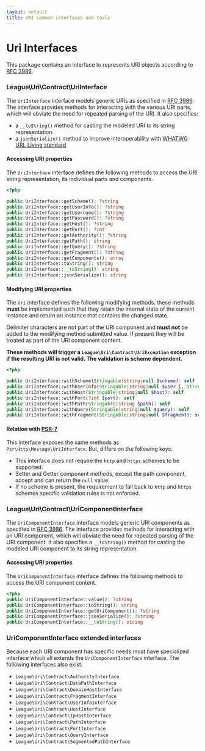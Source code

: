 ```yaml
---
layout: default
title: URI common interfaces and tools
---
```


Uri Interfaces
=======

This package contains an interface to represents URI objects according to [RFC 3986](http://tools.ietf.org/html/rfc3986).


### League\Uri\Contract\UriInterface

The `UriInterface` interface models generic URIs as specified in [RFC 3986](http://tools.ietf.org/html/rfc3986).
The interface provides methods for interacting with the various URI parts, which will obviate the need for repeated parsing of the URI.
It also specifies:

- a `__toString()` method for casting the modeled URI to its string representation.
- a `jsonSerialize()` method to improve interoperability with [WHATWG URL Living standard](https://url.spec.whatwg.org/)

#### Accessing URI properties

The `UriInterface` interface defines the following methods to access the URI string representation, its individual parts and components.

~~~php
<?php

public UriInterface::getScheme(): ?string
public UriInterface::getUserInfo(): ?string
public UriInterface::getUsername(): ?string
public UriInterface::getPassword(): ?string
public UriInterface::getHost(): ?string
public UriInterface::getPort(): ?int
public UriInterface::getAuthority(): ?string
public UriInterface::getPath(): string
public UriInterface::getQuery(): ?string
public UriInterface::getFragment(): ?string
public UriInterface::getComponents(): array
public UriInterface::toString(): string
public UriInterface::__toString(): string
public UriInterface::jsonSerialize(): string
~~~

#### Modifying URI properties

The `Uri` interface defines the following modifying methods. these methods **must** be implemented such that they retain the internal state of the current instance and return an instance that contains the changed state.

Delimiter characters are not part of the URI component and **must not** be added to the modifying method submitted value. If present they will be treated as part of the URI component content.

**These methods will trigger a `League\Uri\Contract\UriException` exception if the resulting URI is not valid. The validation is scheme dependent.**

~~~php
<?php

public UriInterface::withScheme(Stringable|string|null $scheme): self
public UriInterface::withUserInfo(Stringable|string|null $user [, Stringable|string|null $password = null]): self
public UriInterface::withHost(Stringable|string|null $host): self
public UriInterface::withPort(?int $port): self
public UriInterface::withPath(Stringable|string $path): self
public UriInterface::withQuery(Stringable|string|null $query): self
public UriInterface::withFragment(Stringable|string|null $fragment): self
~~~

#### Relation with [PSR-7](http://www.php-fig.org/psr/psr-7/#3-5-psr-http-message-uriinterface)

This interface exposes the same methods as `Psr\Http\Message\UriInterface`. But, differs on the following keys:

- This interface does not require the `http` and `https` schemes to be supported.
- Setter and Getter component methods, except the path component, accept and can return the `null` value.
- If no scheme is present, the requirement to fall back to `http` and `https` schemes specific validation rules is not enforced.

### League\Uri\Contract\UriComponentInterface

The `UriComponentInterface` interface models generic URI components as specified in [RFC 3986](http://tools.ietf.org/html/rfc3986). The interface provides methods for interacting with an URI component, which will obviate the need for repeated parsing of the URI component. It also specifies a `__toString()` method for casting the modeled URI component to its string representation.

#### Accessing URI properties

The `UriComponentInterface` interface defines the following methods to access the URI component content.

~~~php
<?php
public UriComponentInterface::value(): ?string
public UriComponentInterface::toString(): string
public UriComponentInterface::getUriComponent(): ?string
public UriComponentInterface::jsonSerialize(): ?string
public UriComponentInterface::__toString(): string
~~~

### UriComponentInterface extended interfaces

Because each URI component has specific needs most have specialized interface which all extends the `UriComponentInterface` interface. The following interfaces also exist:

- `League\Uri\Contract\AuthorityInterface`
- `League\Uri\Contract\DataPathInterface`
- `League\Uri\Contract\DomainHostInterface`
- `League\Uri\Contract\FragmentInterface`
- `League\Uri\Contract\UserInfoInterface`
- `League\Uri\Contract\HostInterface`
- `League\Uri\Contract\IpHostInterface`
- `League\Uri\Contract\PathInterface`
- `League\Uri\Contract\PortInterface`
- `League\Uri\Contract\QueryInterface`
- `League\Uri\Contract\SegmentedPathInterface`
